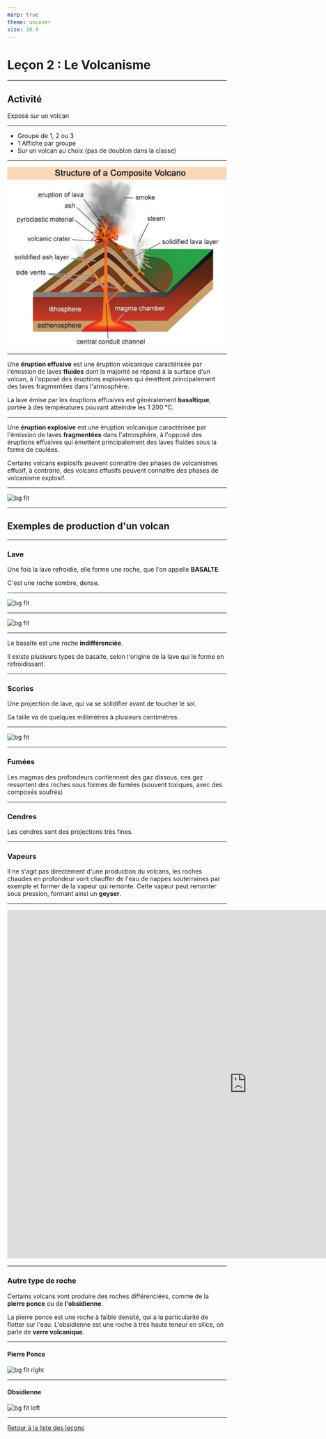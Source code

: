 ```yaml
---
marp: true
theme: uncover
size: 16:9
---
```

<!-- paginate: true -->

# Leçon 2 : Le Volcanisme 

---

## Activité

Exposé sur un volcan

---

* Groupe de 1, 2 ou 3
* 1 Affiche par groupe
* Sur un volcan au choix (pas de doublon dans la classe)

---

![fit bg](../Ressources/Photos/volcan.png)


---

Une **éruption effusive** est une éruption volcanique caractérisée par l'émission de laves **fluides** dont la majorité se répand à la surface d'un volcan, à l'opposé des éruptions explosives qui émettent principalement des laves fragmentées dans l'atmosphère.  

La lave émise par les éruptions effusives est généralement **basaltique**, portée à des températures pouvant atteindre les 1 200 °C. 

---

Une **éruption explosive** est une éruption volcanique caractérisée par l'émission de laves **fragmentées** dans l'atmosphère, à l'opposé des éruptions effusives qui émettent principalement des laves fluides sous la forme de coulées.

Certains volcans explosifs peuvent connaître des phases de volcanismes effusif, à contrario, des volcans effusifs peuvent connaître des phases de volcanisme explosif.


---

![bg fit](https://segpafacile.weebly.com/uploads/1/3/7/1/13713205/9280150_orig.jpg)

---




## Exemples de production d'un volcan 

---

### Lave

Une fois la lave refroidie, elle forme une roche, que l'on appelle **BASALTE**

C'est une roche sombre, dense. 

---

![bg fit](https://cdn.futura-sciences.com/buildsv6/images/mediumoriginal/f/2/8/f28c1abb07_25632_1102-basalt-lave-usgs.jpg)

---
![bg fit](https://upload.wikimedia.org/wikipedia/commons/c/c8/Basalte_bulleux_saint_thibery_herault.jpg)

---

Le basalte est une roche **indifférenciée**.

Il existe plusieurs types de basalte, selon l'origine de la lave qui le forme en refroidissant. 


---

### Scories

Une projection de lave, qui va se solidifier avant de toucher le sol. 

Sa taille va de quelques millimètres à plusieurs centimètres. 

---

![bg fit](https://www.le-comptoir-geologique.com/_media/img/large/scorie-volcanique1.jpg)

---

### Fumées

Les magmas des profondeurs contiennent des gaz dissous, ces gaz ressortent des roches sous formes de fumées (souvent toxiques, avec des composés soufrés)

---

### Cendres

Les cendres sont des projections très fines.

---
### Vapeurs

Il ne s'agit pas directement d'une production du volcans, les roches chaudes en profondeur vont chauffer de l'eau de nappes souterraines par exemple et former de la vapeur qui remonte. Cette vapeur peut remonter sous pression, formant ainsi un **geyser**. 

---

<iframe width="1100" height="800" src="https://www.youtube.com/embed/NVfekxqjr3Q" frameborder="0" allow="accelerometer; autoplay; clipboard-write; encrypted-media; gyroscope; picture-in-picture" allowfullscreen></iframe>

---

### Autre type de roche



Certains volcans vont produire des roches différenciées, comme de la **pierre ponce** ou de **l'obsidienne**. 

La pierre ponce est une roche à faible densité, qui a la particularité de flotter sur l'eau. L'obsidienne est une roche à très haute teneur en silice, on parle de **verre volcanique**. 

---

#### Pierre Ponce
![bg fit right](https://www.france-herboristerie.com/3349-large_default/pierre-ponce-naturelle.jpg)

---

#### Obsidienne 

![bg fit left](https://upload.wikimedia.org/wikipedia/commons/8/8c/ObsidianOregon.jpg)

---


[Retour à la liste des leçons](liste.html)

